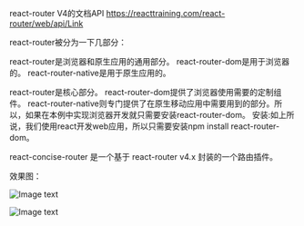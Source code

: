









react-router  V4的文档API
https://reacttraining.com/react-router/web/api/Link



react-router被分为一下几部分：

react-router是浏览器和原生应用的通用部分。
react-router-dom是用于浏览器的。
react-router-native是用于原生应用的。


react-router是核心部分。
react-router-dom提供了浏览器使用需要的定制组件。
react-router-native则专门提供了在原生移动应用中需要用到的部分。所以，如果在本例中实现浏览器开发就只需要安装react-router-dom。
安装:如上所说，我们使用react开发web应用，所以只需要安装npm install react-router-dom。


react-concise-router 是一个基于 react-router v4.x 封装的一个路由插件。




效果图：

![Image text](https://raw.githubusercontent.com/leforyou/react_rooter_v4/master/public/%E6%95%88%E6%9E%9C%E5%9B%BE1.jpg)

![Image text](https://raw.githubusercontent.com/leforyou/react_rooter_v4/master/public/%E6%95%88%E6%9E%9C%E5%9B%BE2.jpg)